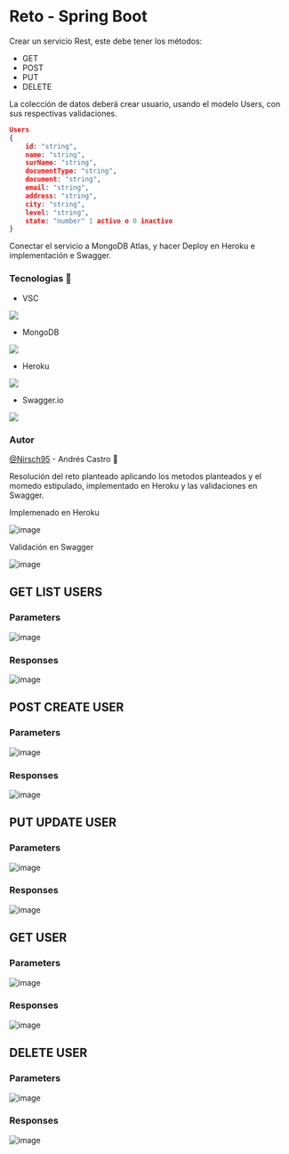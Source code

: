 # Reto - Spring Boot

Crear un servicio Rest, este debe tener los métodos:

*	GET
*	POST
*	PUT
*	DELETE

La colección de datos deberá crear usuario, usando el modelo Users, con sus respectivas validaciones.

```json
Users
{
	id: "string",
	name: "string",
	surName: "string",
	documentType: "string",
	document: "string",
	email: "string",
	address: "string",
	city: "string",
	level: "string",
	state: "number" 1 activo o 0 inactivo
}
```
Conectar el servicio a MongoDB Atlas, y hacer Deploy en Heroku e implementación e Swagger.

### Tecnologias :wrench:

*	VSC

![](https://code.visualstudio.com/assets/apple-touch-icon.png)


*	MongoDB

![](https://terracloudx.com/wp-content/uploads/2020/07/icono-mongo.png)

*	Heroku

![](https://dashboard.snapcraft.io/site_media/appmedia/2017/09/heroku.png)

*	Swagger.io

![](https://upload.wikimedia.org/wikipedia/commons/a/ab/Swagger-logo.png)

### Autor
[@Nirsch95](https://github.com/Nirsch95) - Andrés Castro :wolf:

Resolución del reto planteado aplicando los metodos planteados y el momedo estipulado, implementado en Heroku y las validaciones en Swagger.

Implemenado en Heroku

![image](https://user-images.githubusercontent.com/37886668/192075694-6403c325-9b20-47d2-8646-c749066fbf6f.png)

Validación en Swagger

![image](https://user-images.githubusercontent.com/37886668/192075840-9fcc9df0-f4e7-4adf-bd3c-536dc2fe7da8.png)

## GET LIST USERS

### Parameters

![image](https://user-images.githubusercontent.com/37886668/192075854-669cc11d-03ed-4dfe-95e7-719fb157f8a2.png)

### Responses

![image](https://user-images.githubusercontent.com/37886668/192075865-4323a266-9fbb-4727-ab58-630ef7dbe794.png)

## POST CREATE USER

### Parameters

![image](https://user-images.githubusercontent.com/37886668/192075903-7fe734ae-3a8f-4201-a1bb-c82ba16eaafd.png)

### Responses

![image](https://user-images.githubusercontent.com/37886668/192075952-b55fbba2-8836-4cf6-bbd7-6cd7f1d9f0ec.png)

## PUT UPDATE USER

### Parameters

![image](https://user-images.githubusercontent.com/37886668/192075972-0be67d04-6fa9-4f79-b97a-bf55e5f5b072.png)

### Responses

![image](https://user-images.githubusercontent.com/37886668/192076002-96fe48d4-f58a-4354-8aa8-60c9540e74ec.png)

## GET USER

### Parameters

![image](https://user-images.githubusercontent.com/37886668/192076031-aaa1c170-3357-4823-9d82-c2b8dc6f4391.png)

### Responses

![image](https://user-images.githubusercontent.com/37886668/192076055-baa135fa-c68a-48b1-a423-37be149acf96.png)

## DELETE USER

### Parameters

![image](https://user-images.githubusercontent.com/37886668/192076083-d3068115-51cb-4575-aee5-46833acf224e.png)

### Responses

![image](https://user-images.githubusercontent.com/37886668/192076118-458a48ef-61cf-43ef-8810-b38b0274e755.png)
